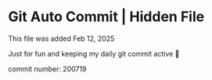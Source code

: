 # Git Auto Commit | Hidden File

This file was added Feb 12, 2025

Just for fun and keeping my daily git commit active 🤪

commit number: 200719
